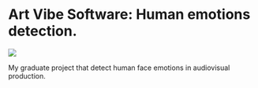 # Art Vibe Software: Human emotions detection.

<img src="https://github.com/kaique-ryan-santos-chagas/face-emotions-detection/assets/59677362/00726aba-da72-419f-904a-c566736b7117" />

My graduate project that detect human face emotions in audiovisual production.

